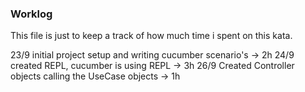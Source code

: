 ### Worklog
This file is just to keep a track of how much time i spent on this kata.

23/9 initial project setup and writing cucumber scenario's -> 2h
24/9 created REPL, cucumber is using REPL -> 3h
26/9 Created Controller objects calling the UseCase objects -> 1h
